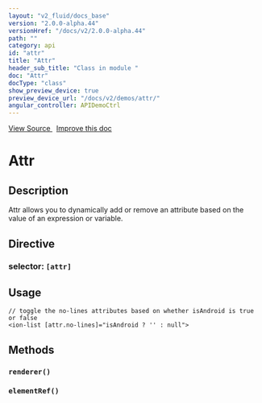 ```yaml
---
layout: "v2_fluid/docs_base"
version: "2.0.0-alpha.44"
versionHref: "/docs/v2/2.0.0-alpha.44"
path: ""
category: api
id: "attr"
title: "Attr"
header_sub_title: "Class in module "
doc: "Attr"
docType: "class"
show_preview_device: true
preview_device_url: "/docs/v2/demos/attr/"
angular_controller: APIDemoCtrl 
---
```





<div class="improve-docs">
<a href='http://github.com/driftyco/ionic2/tree/master/ionic/components/app/id.ts#L62'>
View Source
</a>
&nbsp;
<a href='http://github.com/driftyco/ionic2/edit/master/ionic/components/app/id.ts#L62'>
Improve this doc
</a>
</div>





<h1 class="api-title">


Attr






</h1>






<!-- description -->
<h2>Description</h2>

<p>Attr allows you to dynamically add or remove an attribute based on the value of an expression or variable.</p>


<h2>Directive</h2>
<h3>selector: <code>[attr]</code></h3>
<!-- @usage tag -->

<h2>Usage</h2>

<pre><code class="lang-html">// toggle the no-lines attributes based on whether isAndroid is true or false
&lt;ion-list [attr.no-lines]=&quot;isAndroid ? &#39;&#39; : null&quot;&gt;
</code></pre>




<!-- @property tags -->


<!-- methods on the class -->

<h2>Methods</h2>

<div id="renderer"></div>

<h3>
<code>renderer()</code>
  

</h3>












<div id="elementRef"></div>

<h3>
<code>elementRef()</code>
  

</h3>










<!-- related link --><!-- end content block -->


<!-- end body block -->

